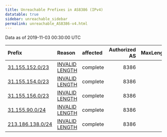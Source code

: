 ```yaml
---
title: Unreachable Prefixes in AS8386 (IPv4)
datatable: true
sidebar: unreachable_sidebar
permalink: unreachable_AS8386-v4.html
---
```


Data as of 2019-11-03 00:30:00 UTC


<div class="datatable-begin"></div>

| Prefix                                                     | Reason                                                                                                    | affected   |   Authorized AS |   MaxLength | Anchor                                         |   unreachable /24s |
|:-----------------------------------------------------------|:----------------------------------------------------------------------------------------------------------|:-----------|----------------:|------------:|:-----------------------------------------------|-------------------:|
| [31.155.152.0/23](https://stat.ripe.net/31.155.152.0/23)   | [INVALID LENGTH](https://rpki-validator.ripe.net/announcement-preview?asn=AS8386&prefix=31.155.152.0/23)  | complete   |            8386 |          20 | [RIPE](unreachable_RIPE_NCC_RPKI_Root-v4.html) |                  2 |
| [31.155.154.0/23](https://stat.ripe.net/31.155.154.0/23)   | [INVALID LENGTH](https://rpki-validator.ripe.net/announcement-preview?asn=AS8386&prefix=31.155.154.0/23)  | complete   |            8386 |          20 | [RIPE](unreachable_RIPE_NCC_RPKI_Root-v4.html) |                  2 |
| [31.155.156.0/23](https://stat.ripe.net/31.155.156.0/23)   | [INVALID LENGTH](https://rpki-validator.ripe.net/announcement-preview?asn=AS8386&prefix=31.155.156.0/23)  | complete   |            8386 |          20 | [RIPE](unreachable_RIPE_NCC_RPKI_Root-v4.html) |                  2 |
| [31.155.90.0/24](https://stat.ripe.net/31.155.90.0/24)     | [INVALID LENGTH](https://rpki-validator.ripe.net/announcement-preview?asn=AS8386&prefix=31.155.90.0/24)   | complete   |            8386 |          21 | [RIPE](unreachable_RIPE_NCC_RPKI_Root-v4.html) |                  1 |
| [213.186.138.0/24](https://stat.ripe.net/213.186.138.0/24) | [INVALID LENGTH](https://rpki-validator.ripe.net/announcement-preview?asn=AS8386&prefix=213.186.138.0/24) | complete   |            8386 |          20 | [RIPE](unreachable_RIPE_NCC_RPKI_Root-v4.html) |                  1 |

<div class="datatable-end"></div>